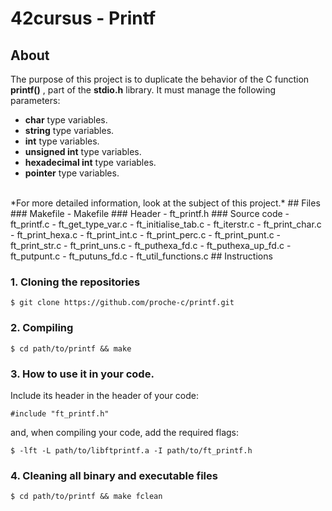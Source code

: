 # 42cursus - Printf

## About
The purpose of this project is to duplicate the behavior of the C function **printf()** , part of the **stdio.h** library.
It must manage the following parameters:
- **char** type variables.
- **string** type variables.
-  **int** type variables.
-  **unsigned int** type variables.
-  **hexadecimal int** type variables.
-  **pointer** type variables.
  <br>
  *For more detailed information, look at the subject of this project.*
## Files
### Makefile
- Makefile
### Header
- ft_printf.h
### Source code
- ft_printf.c
- ft_get_type_var.c
- ft_initialise_tab.c
- ft_iterstr.c
- ft_print_char.c
- ft_print_hexa.c
- ft_print_int.c
- ft_print_perc.c
- ft_print_punt.c
- ft_print_str.c
- ft_print_uns.c
- ft_puthexa_fd.c
- ft_puthexa_up_fd.c
- ft_putpunt.c
- ft_putuns_fd.c
- ft_util_functions.c
## Instructions

### 1. Cloning the repositories  
```shell
$ git clone https://github.com/proche-c/printf.git
```
### 2. Compiling  
```shell
$ cd path/to/printf && make
```
### 3. How to use it in your code. 
Include its header in the header of your code:
```shell
#include "ft_printf.h"
```
and, when compiling your code, add the required flags:
```shell
$ -lft -L path/to/libftprintf.a -I path/to/ft_printf.h
```
### 4. Cleaning all binary and executable files
```shell
$ cd path/to/printf && make fclean
```

